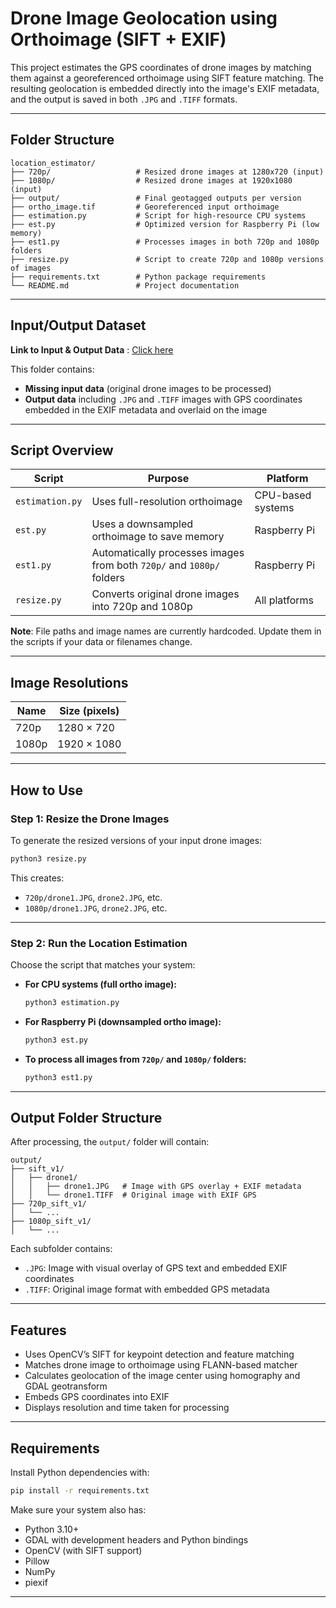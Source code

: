 

# Drone Image Geolocation using Orthoimage (SIFT + EXIF)

This project estimates the GPS coordinates of drone images by matching them against a georeferenced orthoimage using SIFT feature matching. The resulting geolocation is embedded directly into the image's EXIF metadata, and the output is saved in both `.JPG` and `.TIFF` formats.

---

## Folder Structure

```
location_estimator/
├── 720p/                   # Resized drone images at 1280x720 (input)
├── 1080p/                  # Resized drone images at 1920x1080 (input)
├── output/                 # Final geotagged outputs per version
├── ortho_image.tif         # Georeferenced input orthoimage
├── estimation.py           # Script for high-resource CPU systems
├── est.py                  # Optimized version for Raspberry Pi (low memory)
├── est1.py                 # Processes images in both 720p and 1080p folders
├── resize.py               # Script to create 720p and 1080p versions of images
├── requirements.txt        # Python package requirements
└── README.md               # Project documentation
```

---

## Input/Output Dataset

**Link to Input & Output Data**  :  [Click here](https://drive.google.com/drive/folders/16USVXG7BJE_eZ0p2p4KOHHLDbqOfbR-Z?usp=drive_link)

This folder contains:
- **Missing input data** (original drone images to be processed)
- **Output data** including `.JPG` and `.TIFF` images with GPS coordinates embedded in the EXIF metadata and overlaid on the image

---

## Script Overview

| Script          | Purpose                                                               | Platform          |
| --------------- | --------------------------------------------------------------------- | ----------------- |
| `estimation.py` | Uses full-resolution orthoimage                                       | CPU-based systems |
| `est.py`        | Uses a downsampled orthoimage to save memory                          | Raspberry Pi      |
| `est1.py`       | Automatically processes images from both `720p/` and `1080p/` folders | Raspberry Pi     |
| `resize.py`     | Converts original drone images into 720p and 1080p                    | All platforms     |

**Note**: File paths and image names are currently hardcoded. Update them in the scripts if your data or filenames change.

---

## Image Resolutions

| Name  | Size (pixels) |
| ----- | ------------- |
| 720p  | 1280 × 720    |
| 1080p | 1920 × 1080   |

---

## How to Use

### Step 1: Resize the Drone Images

To generate the resized versions of your input drone images:

```bash
python3 resize.py
```

This creates:

* `720p/drone1.JPG`, `drone2.JPG`, etc.
* `1080p/drone1.JPG`, `drone2.JPG`, etc.

---

### Step 2: Run the Location Estimation

Choose the script that matches your system:

* **For CPU systems (full ortho image):**

  ```bash
  python3 estimation.py
  ```

* **For Raspberry Pi (downsampled ortho image):**

  ```bash
  python3 est.py
  ```

* **To process all images from `720p/` and `1080p/` folders:**

  ```bash
  python3 est1.py
  ```

---

## Output Folder Structure

After processing, the `output/` folder will contain:

```
output/
├── sift_v1/
│   ├── drone1/
│   │   ├── drone1.JPG   # Image with GPS overlay + EXIF metadata
│   │   └── drone1.TIFF  # Original image with EXIF GPS
├── 720p_sift_v1/
│   └── ...
├── 1080p_sift_v1/
│   └── ...
```

Each subfolder contains:

* `.JPG`: Image with visual overlay of GPS text and embedded EXIF coordinates
* `.TIFF`: Original image format with embedded GPS metadata

---

## Features

* Uses OpenCV’s SIFT for keypoint detection and feature matching
* Matches drone image to orthoimage using FLANN-based matcher
* Calculates geolocation of the image center using homography and GDAL geotransform
* Embeds GPS coordinates into EXIF
* Displays resolution and time taken for processing

---

## Requirements

Install Python dependencies with:

```bash
pip install -r requirements.txt
```

Make sure your system also has:

* Python 3.10+
* GDAL with development headers and Python bindings
* OpenCV (with SIFT support)
* Pillow
* NumPy
* piexif

---

